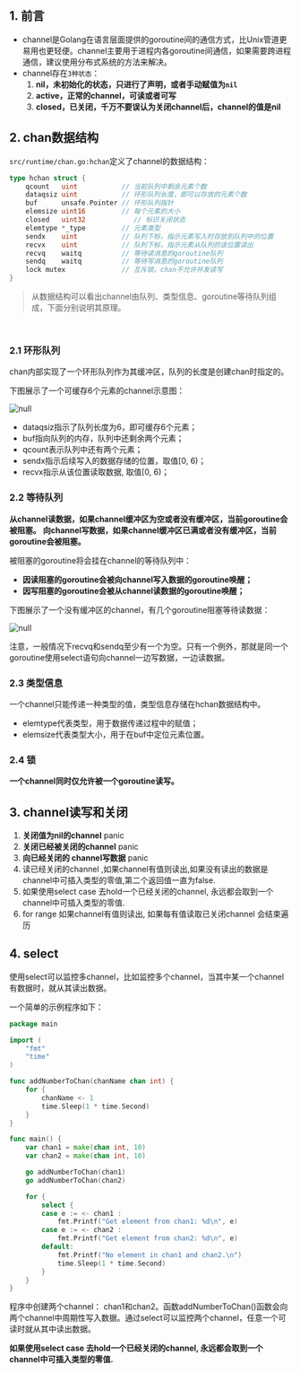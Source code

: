 ## 1. 前言

- channel是Golang在语言层面提供的goroutine间的通信方式，比Unix管道更易用也更轻便。channel主要用于进程内各goroutine间通信，如果需要跨进程通信，建议使用分布式系统的方法来解决。
- channel存在`3种状态`：
  1. **nil，未初始化的状态，只进行了声明，或者手动赋值为`nil`**
  2. **active，正常的channel，可读或者可写**
  3. **closed，已关闭，千万不要误认为关闭channel后，channel的值是nil**

## 2. chan数据结构

`src/runtime/chan.go:hchan`定义了channel的数据结构：

```go
type hchan struct {
    qcount   uint           // 当前队列中剩余元素个数
    dataqsiz uint           // 环形队列长度，即可以存放的元素个数
    buf      unsafe.Pointer // 环形队列指针
    elemsize uint16         // 每个元素的大小
    closed   uint32            // 标识关闭状态
    elemtype *_type         // 元素类型
    sendx    uint           // 队列下标，指示元素写入时存放到队列中的位置
    recvx    uint           // 队列下标，指示元素从队列的该位置读出
    recvq    waitq          // 等待读消息的goroutine队列
    sendq    waitq          // 等待写消息的goroutine队列
    lock mutex              // 互斥锁，chan不允许并发读写
}
```

> 从数据结构可以看出channel由队列、类型信息、goroutine等待队列组成，下面分别说明其原理。

​	

### 2.1 环形队列

chan内部实现了一个环形队列作为其缓冲区，队列的长度是创建chan时指定的。

下图展示了一个可缓存6个元素的channel示意图：

![null](https://raw.githubusercontent.com/hellolib/pictures/main/Typora/pic-00-gitee/m_f48c37e012c38de53aeb532c993b6d2d_r.png)

- dataqsiz指示了队列长度为6，即可缓存6个元素；
- buf指向队列的内存，队列中还剩余两个元素；
- qcount表示队列中还有两个元素；
- sendx指示后续写入的数据存储的位置，取值[0, 6)；
- recvx指示从该位置读取数据, 取值[0, 6)；

### 2.2 等待队列

**从channel读数据，如果channel缓冲区为空或者没有缓冲区，当前goroutine会被阻塞。**
**向channel写数据，如果channel缓冲区已满或者没有缓冲区，当前goroutine会被阻塞。**

被阻塞的goroutine将会挂在channel的等待队列中：

- **因读阻塞的goroutine会被向channel写入数据的goroutine唤醒；**
- **因写阻塞的goroutine会被从channel读数据的goroutine唤醒；**

下图展示了一个没有缓冲区的channel，有几个goroutine阻塞等待读数据：

![null](https://raw.githubusercontent.com/hellolib/pictures/main/Typora/pic-00-gitee/m_f48c37e012c38de53aeb532c993b6d2d_r.png)

注意，一般情况下recvq和sendq至少有一个为空。只有一个例外，那就是同一个goroutine使用select语句向channel一边写数据，一边读数据。

### 2.3 类型信息

一个channel只能传递一种类型的值，类型信息存储在hchan数据结构中。

- elemtype代表类型，用于数据传递过程中的赋值；
- elemsize代表类型大小，用于在buf中定位元素位置。

### 2.4 锁

**一个channel同时仅允许被一个goroutine读写。**

## 3. channel读写和关闭

1. **关闭值为nil的channel**   panic
2. **关闭已经被关闭的channel**  panic
3. **向已经关闭的 channel写数据**  panic
4. 读已经关闭的channel ,如果channel有值则读出,如果没有读出的数据是 channel中可插入类型的零值,第二个返回值一直为false.
5. 如果使用select case 去hold一个已经关闭的channel, 永远都会取到一个channel中可插入类型的零值.
6. for range 如果channel有值则读出, 如果每有值读取已关闭channel 会结束遍历

## 4. select

使用select可以监控多channel，比如监控多个channel，当其中某一个channel有数据时，就从其读出数据。

一个简单的示例程序如下：

```go
package main

import (
    "fmt"
    "time"
)

func addNumberToChan(chanName chan int) {
    for {
        chanName <- 1
        time.Sleep(1 * time.Second)
    }
}

func main() {
    var chan1 = make(chan int, 10)
    var chan2 = make(chan int, 10)

    go addNumberToChan(chan1)
    go addNumberToChan(chan2)

    for {
        select {
        case e := <- chan1 :
            fmt.Printf("Get element from chan1: %d\n", e)
        case e := <- chan2 :
            fmt.Printf("Get element from chan2: %d\n", e)
        default:
            fmt.Printf("No element in chan1 and chan2.\n")
            time.Sleep(1 * time.Second)
        }
    }
}
```

程序中创建两个channel： chan1和chan2。函数addNumberToChan()函数会向两个channel中周期性写入数据。通过select可以监控两个channel，任意一个可读时就从其中读出数据。

**如果使用select case 去hold一个已经关闭的channel, 永远都会取到一个channel中可插入类型的零值.**